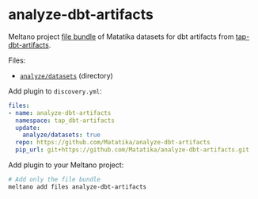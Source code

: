 # analyze-dbt-artifacts

Meltano project [file bundle](https://meltano.com/docs/command-line-interface.html#file-bundle) of Matatika datasets for dbt artifacts from [tap-dbt-artifacts](https://github.com/Matatika/tap-dbt-artifacts).

Files:
- [`analyze/datasets`](./bundle/analyze/datasets) (directory)

Add plugin to `discovery.yml`:
```yaml
files:
- name: analyze-dbt-artifacts
  namespace: tap_dbt-artifacts
  update:
    analyze/datasets: true
  repo: https://github.com/Matatika/analyze-dbt-artifacts
  pip_url: git+https://github.com/Matatika/analyze-dbt-artifacts.git
```

Add plugin to your Meltano project:
```bash
# Add only the file bundle
meltano add files analyze-dbt-artifacts
```

